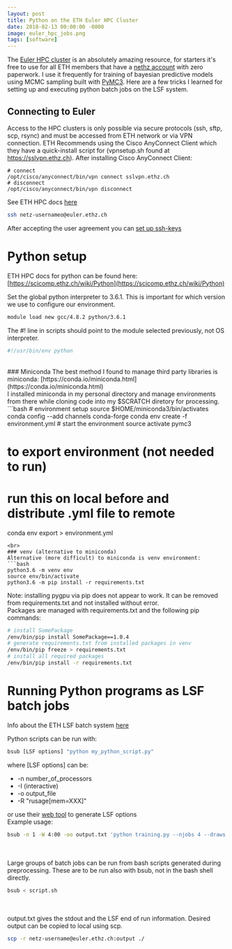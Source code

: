 ```yaml
---
layout: post
title: Python on the ETH Euler HPC Cluster
date: 2018-02-13 00:00:00 -0000
image: euler_hpc_jobs.png
tags: [software]
---
```

The [Euler HPC cluster](https://scicomp.ethz.ch/wiki/Euler) is an absolutely amazing resource, for starters it's free to use for all ETH members 
that have a [nethz account](https://www.isg.inf.ethz.ch/Main/HelpUserAccountsNethzAccount) with zero paperwork.
I use it frequently for training of bayesian predictive models using MCMC sampling built with [PyMC3](https://github.com/pymc-devs/pymc3).
Here are a few tricks I learned for setting up and executing python batch jobs on the LSF system.

## Connecting to Euler
Access to the HPC clusters is only possible via secure protocols (ssh, sftp, scp, rsync) and must 
be accessed from ETH network or via VPN connection. ETH Recommends using the Cisco AnyConnect Client which they have a quick-install script for (vpnsetup.sh found at https://sslvpn.ethz.ch).
After installing Cisco AnyConnect Client:
```
# connect
/opt/cisco/anyconnect/bin/vpn connect sslvpn.ethz.ch
# disconnect
/opt/cisco/anyconnect/bin/vpn disconnect
```

See ETH HPC docs [here](https://scicomp.ethz.ch/wiki/Getting_started_with_clusters#Euler)

```bash
ssh netz-usernameo@euler.ethz.ch
```
After accepting the user agreement you can [set up ssh-keys](https://scicomp.ethz.ch/wiki/Getting_started_with_clusters#SSH_keys)

# Python setup

ETH HPC docs for python can be found here: [https://scicomp.ethz.ch/wiki/Python](https://scicomp.ethz.ch/wiki/Python) <br>

Set the global python interpreter to 3.6.1. This is important for which version we use to configure our environment.<br>
```bash
module load new gcc/4.8.2 python/3.6.1
```

The #! line in scripts should point to the module selected previously, not OS interpreter.
```bash
#!/usr/bin/env python
```
<br>
### Miniconda
The best method I found to manage third party libraries is miniconda: [https://conda.io/miniconda.html](https://conda.io/miniconda.html)
<br>
I installed miniconda in my personal directory and manage environments from there while cloning code into my $SCRATCH
diretory for processing.
```bash
# environment setup
source $HOME/miniconda3/bin/activates
conda config --add channels conda-forge
conda env create -f environment.yml
# start the environment
source activate pymc3

# to export environment (not needed to run)
# run this on local before and distribute .yml file to remote
conda env export > environment.yml
 
```
<br>
### venv (alternative to miniconda)
Alternative (more difficult) to miniconda is venv environment:
```bash
python3.6 -m venv env
source env/bin/activate
python3.6 -m pip install -r requirements.txt
```
Note: installing pygpu via pip does not appear to work. It can be removed from requirements.txt and not installed without error. <br>
Packages are managed with requirements.txt and the following pip commands:
```bash
# install SomePackage
/env/bin/pip install SomePackage==1.0.4
# generate requirements.txt from installed packages in venv
/env/bin/pip freeze > requirements.txt
# install all required packages
/env/bin/pip install -r requirements.txt
```

# Running Python programs as LSF batch jobs

Info about the ETH LSF batch system [here](https://scicomp.ethz.ch/wiki/Using_the_batch_system) <br>

Python scripts can be run with:
```bash
bsub [LSF options] "python my_python_script.py"
```

where [LSF options] can be:
* -n number_of_processors
* -I (interactive)
* -o output_file
* -R "rusage[mem=XXX]"

or use their [web tool](https://scicomp.ethz.ch/lsf_submission_line_advisor/) to generate LSF options  <br>
Example usage:
```bash
bsub -n 1 -W 4:00 -oo output.txt 'python training.py --njobs 4 --draws 10000'
```
<br><br>
Large groups of batch jobs can be run from bash scripts generated during preprocessing. 
These are to be run also with bsub, not in the bash shell directly. 

```bash
bsub < script.sh
```
<br><br>
output.txt gives the stdout and the LSF end of run information. Desired output can be copied to local using scp.
```bash
scp -r netz-username@euler.ethz.ch:output ./
```
